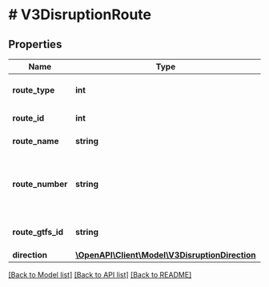 # # V3DisruptionRoute

## Properties

Name | Type | Description | Notes
------------ | ------------- | ------------- | -------------
**route_type** | **int** | Transport mode identifier | [optional]
**route_id** | **int** | Route identifier | [optional]
**route_name** | **string** | Name of route | [optional]
**route_number** | **string** | Route number presented to public (i.e. not route_id) | [optional]
**route_gtfs_id** | **string** | GTFS Identifer of the route | [optional]
**direction** | [**\OpenAPI\Client\Model\V3DisruptionDirection**](V3DisruptionDirection.md) |  | [optional]

[[Back to Model list]](../../README.md#models) [[Back to API list]](../../README.md#endpoints) [[Back to README]](../../README.md)
